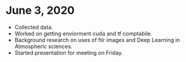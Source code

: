 # June 3, 2020
* Collected data.
* Worked on getting enviorment cuda and tf comptabile.
* Background research on uses of flir images and Deep Learning in Atmospheric sciences.
* Started presentation for meeting on Friday.
